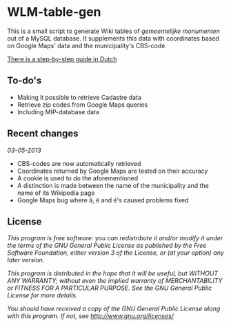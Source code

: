WLM-table-gen
=============

This is a small script to generate Wiki tables of _gemeentelijke monumenten_ out of a MySQL database.
It supplements this data with coordinates based on Google Maps' data and the municipality's CBS-code

[There is a step-by-step guide in Dutch](http://nl.wikipedia.org/wiki/Wikipedia:Wikiproject/Erfgoed/Nederlandse_Erfgoed_Inventarisatie/Gemeentelijke_monumenten/WLM-table-gen)

To-do's
-------
* Making it possible to retrieve Cadastre data
* Retrieve zip codes from Google Maps queries
* Including MIP-database data


Recent changes
--------------

 *03-05-2013*
* CBS-codes are now automatically retrieved
* Coordinates returned by Google Maps are tested on their accuracy
* A cookie is used to do the aforementioned
* A distinction is made between the name of the municipality and the name of its Wikipedia page
* Google Maps bug where â, ë and é's caused problems fixed

License
-------

*This program is free software: you can redistribute it and/or modify*
*it under the terms of the GNU General Public License as published by*
*the Free Software Foundation, either version 3 of the License, or*
*(at your option) any later version.*

*This program is distributed in the hope that it will be useful,*
*but WITHOUT ANY WARRANTY; without even the implied warranty of*
*MERCHANTABILITY or FITNESS FOR A PARTICULAR PURPOSE.  See the*
*GNU General Public License for more details.*

*You should have received a copy of the GNU General Public License*
*along with this program.  If not, see http://www.gnu.org/licenses/*
